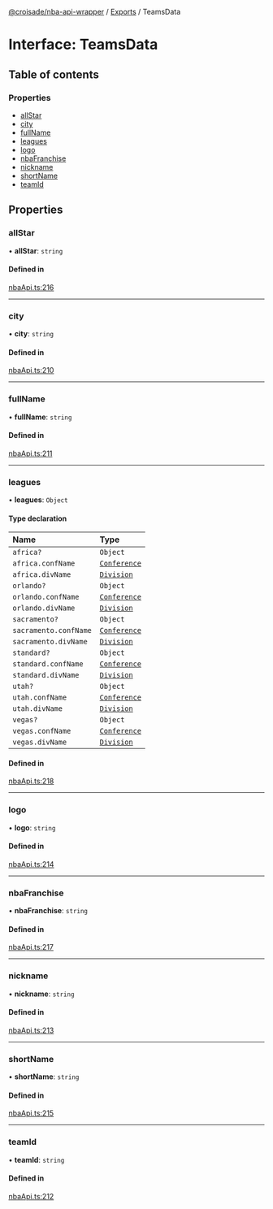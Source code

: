 [@croisade/nba-api-wrapper](../README.md) / [Exports](../modules.md) / TeamsData

# Interface: TeamsData

## Table of contents

### Properties

- [allStar](TeamsData.md#allstar)
- [city](TeamsData.md#city)
- [fullName](TeamsData.md#fullname)
- [leagues](TeamsData.md#leagues)
- [logo](TeamsData.md#logo)
- [nbaFranchise](TeamsData.md#nbafranchise)
- [nickname](TeamsData.md#nickname)
- [shortName](TeamsData.md#shortname)
- [teamId](TeamsData.md#teamid)

## Properties

### allStar

• **allStar**: `string`

#### Defined in

[nbaApi.ts:216](https://github.com/Croisade/nba-api/blob/d0280ab/src/nbaApi.ts#L216)

___

### city

• **city**: `string`

#### Defined in

[nbaApi.ts:210](https://github.com/Croisade/nba-api/blob/d0280ab/src/nbaApi.ts#L210)

___

### fullName

• **fullName**: `string`

#### Defined in

[nbaApi.ts:211](https://github.com/Croisade/nba-api/blob/d0280ab/src/nbaApi.ts#L211)

___

### leagues

• **leagues**: `Object`

#### Type declaration

| Name | Type |
| :------ | :------ |
| `africa?` | `Object` |
| `africa.confName` | [`Conference`](../enums/Conference.md) |
| `africa.divName` | [`Division`](../enums/Division.md) |
| `orlando?` | `Object` |
| `orlando.confName` | [`Conference`](../enums/Conference.md) |
| `orlando.divName` | [`Division`](../enums/Division.md) |
| `sacramento?` | `Object` |
| `sacramento.confName` | [`Conference`](../enums/Conference.md) |
| `sacramento.divName` | [`Division`](../enums/Division.md) |
| `standard?` | `Object` |
| `standard.confName` | [`Conference`](../enums/Conference.md) |
| `standard.divName` | [`Division`](../enums/Division.md) |
| `utah?` | `Object` |
| `utah.confName` | [`Conference`](../enums/Conference.md) |
| `utah.divName` | [`Division`](../enums/Division.md) |
| `vegas?` | `Object` |
| `vegas.confName` | [`Conference`](../enums/Conference.md) |
| `vegas.divName` | [`Division`](../enums/Division.md) |

#### Defined in

[nbaApi.ts:218](https://github.com/Croisade/nba-api/blob/d0280ab/src/nbaApi.ts#L218)

___

### logo

• **logo**: `string`

#### Defined in

[nbaApi.ts:214](https://github.com/Croisade/nba-api/blob/d0280ab/src/nbaApi.ts#L214)

___

### nbaFranchise

• **nbaFranchise**: `string`

#### Defined in

[nbaApi.ts:217](https://github.com/Croisade/nba-api/blob/d0280ab/src/nbaApi.ts#L217)

___

### nickname

• **nickname**: `string`

#### Defined in

[nbaApi.ts:213](https://github.com/Croisade/nba-api/blob/d0280ab/src/nbaApi.ts#L213)

___

### shortName

• **shortName**: `string`

#### Defined in

[nbaApi.ts:215](https://github.com/Croisade/nba-api/blob/d0280ab/src/nbaApi.ts#L215)

___

### teamId

• **teamId**: `string`

#### Defined in

[nbaApi.ts:212](https://github.com/Croisade/nba-api/blob/d0280ab/src/nbaApi.ts#L212)
